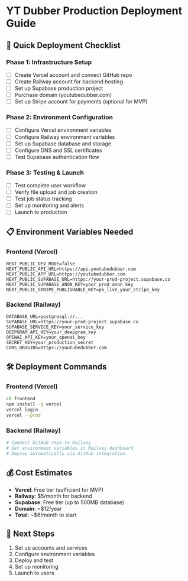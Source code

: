 # YT Dubber Production Deployment Guide

## 🚀 Quick Deployment Checklist

### Phase 1: Infrastructure Setup
- [ ] Create Vercel account and connect GitHub repo
- [ ] Create Railway account for backend hosting
- [ ] Set up Supabase production project
- [ ] Purchase domain (youtubedubber.com)
- [ ] Set up Stripe account for payments (optional for MVP)

### Phase 2: Environment Configuration
- [ ] Configure Vercel environment variables
- [ ] Configure Railway environment variables
- [ ] Set up Supabase database and storage
- [ ] Configure DNS and SSL certificates
- [ ] Test Supabase authentication flow

### Phase 3: Testing & Launch
- [ ] Test complete user workflow
- [ ] Verify file upload and job creation
- [ ] Test job status tracking
- [ ] Set up monitoring and alerts
- [ ] Launch to production

## 📋 Environment Variables Needed

### Frontend (Vercel)
```
NEXT_PUBLIC_DEV_MODE=false
NEXT_PUBLIC_API_URL=https://api.youtubedubber.com
NEXT_PUBLIC_APP_URL=https://youtubedubber.com
NEXT_PUBLIC_SUPABASE_URL=https://your-prod-project.supabase.co
NEXT_PUBLIC_SUPABASE_ANON_KEY=your_prod_anon_key
NEXT_PUBLIC_STRIPE_PUBLISHABLE_KEY=pk_live_your_stripe_key
```

### Backend (Railway)
```
DATABASE_URL=postgresql://...
SUPABASE_URL=https://your-prod-project.supabase.co
SUPABASE_SERVICE_KEY=your_service_key
DEEPGRAM_API_KEY=your_deepgram_key
OPENAI_API_KEY=your_openai_key
SECRET_KEY=your_production_secret
CORS_ORIGINS=https://youtubedubber.com
```

## 🛠 Deployment Commands

### Frontend (Vercel)
```bash
cd frontend
npm install -g vercel
vercel login
vercel --prod
```

### Backend (Railway)
```bash
# Connect GitHub repo to Railway
# Set environment variables in Railway dashboard
# Deploy automatically via GitHub integration
```

## 💰 Cost Estimates
- **Vercel**: Free tier (sufficient for MVP)
- **Railway**: $5/month for backend
- **Supabase**: Free tier (up to 500MB database)
- **Domain**: ~$12/year
- **Total**: ~$6/month to start

## 🔧 Next Steps
1. Set up accounts and services
2. Configure environment variables
3. Deploy and test
4. Set up monitoring
5. Launch to users